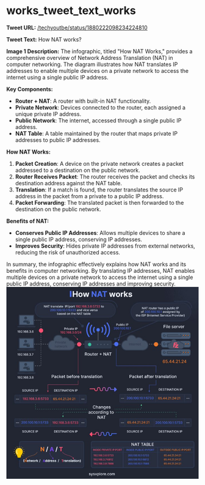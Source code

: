 # works_tweet_text_works

**Tweet URL:** [/techyoutbe/status/1880222098234224810](/techyoutbe/status/1880222098234224810)

**Tweet Text:** How NAT works?

**Image 1 Description:** The infographic, titled "How NAT Works," provides a comprehensive overview of Network Address Translation (NAT) in computer networking. The diagram illustrates how NAT translates IP addresses to enable multiple devices on a private network to access the internet using a single public IP address.

**Key Components:**

* **Router + NAT**: A router with built-in NAT functionality.
* **Private Network**: Devices connected to the router, each assigned a unique private IP address.
* **Public Network**: The internet, accessed through a single public IP address.
* **NAT Table**: A table maintained by the router that maps private IP addresses to public IP addresses.

**How NAT Works:**

1. **Packet Creation**: A device on the private network creates a packet addressed to a destination on the public network.
2. **Router Receives Packet**: The router receives the packet and checks its destination address against the NAT table.
3. **Translation**: If a match is found, the router translates the source IP address in the packet from a private to a public IP address.
4. **Packet Forwarding**: The translated packet is then forwarded to the destination on the public network.

**Benefits of NAT:**

* **Conserves Public IP Addresses**: Allows multiple devices to share a single public IP address, conserving IP addresses.
* **Improves Security**: Hides private IP addresses from external networks, reducing the risk of unauthorized access.

In summary, the infographic effectively explains how NAT works and its benefits in computer networking. By translating IP addresses, NAT enables multiple devices on a private network to access the internet using a single public IP address, conserving IP addresses and improving security.
![Image 1](./image_1.jpg)

